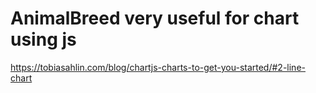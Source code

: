 # AnimalBreed very useful for chart using js
https://tobiasahlin.com/blog/chartjs-charts-to-get-you-started/#2-line-chart 
